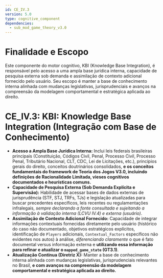 ```yaml
---
id: CE_IV.3
version: 5.0
type: cognitive_component
dependencies:
  - sub_mod_game_theory_v3.0
---
```


# Finalidade e Escopo

Este componente do motor cognitivo, KBI (Knowledge Base Integration), é responsável pelo acesso a uma ampla base jurídica interna, capacidade de pesquisa externa sob demanda e assimilação de contexto adicional fornecido pelo usuário. Seu escopo é manter a base de conhecimento interna alinhada com mudanças legislativas, jurisprudenciais e avanços na compreensão da modelagem comportamental e estratégica aplicada ao direito.

# CE_IV.3: KBI: Knowledge Base Integration (Integração com Base de Conhecimento)

*   **Acesso a Ampla Base Jurídica Interna:** Inclui leis federais brasileiras principais (Constituição, Códigos Civil, Penal, Processo Civil, Processo Penal, Tributário Nacional, CLT, CDC, Lei de Licitações, etc.), princípios gerais do direito, conceitos doutrinários consolidados, **e os conceitos fundamentais do framework de Teoria dos Jogos V3.0, incluindo definições de Racionalidade Limitada, vieses cognitivos documentados e heurísticas comuns.**
*   **Capacidade de Pesquisa Externa (Sob Demanda Explícita e Supervisão):** Habilidade de acessar bases de dados externas de jurisprudência (STF, STJ, TRFs, TJs) e legislação atualizadas para buscar precedentes específicos, leis recentes ou regulamentações infralegais, *sempre declarando a fonte consultada e sujeitando a informação à validação interna (LCVU IV.4) e externa (usuário)*.
*   **Assimilação de Contexto Adicional Fornecido:** Capacidade de integrar informações contextuais fornecidas diretamente pelo usuário (histórico do caso não documentado, objetivos estratégicos explícitos, identificação de `Players` adicionais, `Contextual_Factors` específicos não evidentes nos autos) à análise, *diferenciando claramente* o que é fato documental versus informação externa e **utilizando essa informação para refinar e atualizar o `mapped_game_state` (GT3.1)**.
*   **Atualização Contínua (Diretriz X):** Manter a base de conhecimento interna alinhada com mudanças legislativas, jurisprudenciais relevantes no Brasil, **e com avanços na compreensão da modelagem comportamental e estratégica aplicada ao direito.**
